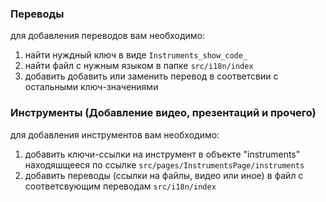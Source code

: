 ### Переводы
для добавления переводов вам необходимо:
1) найти нуждный ключ в виде `Instruments_show_code_`
2) найти файл с нужным языком в папке `src/i18n/index`
3) добавить добавить или заменить перевод в соответсвии с остальными ключ-значениями

### Инструменты (Добавление видео, презентаций и прочего)
для добавления инструментов вам необходимо:
1) добавить ключи-ссылки на инструмент в объекте "instruments" находяшщееся по ссылке
`src/pages/InstrumentsPage/instruments`
2) добавить переводы (ссылки на файлы, видео или иное) в файл с соответсвующим  переводам `src/i18n/index`

